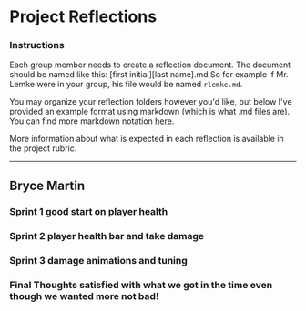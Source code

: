 # Project Reflections

### Instructions
Each group member needs to create a reflection document. The document should be named like this:
[first initial][last name].md
So for example if Mr. Lemke were in your group, his file would be named `rlemke.md`.

You may organize your reflection folders however you'd like, but below I've provided an example format using markdown (which is what .md files are). You can find more markdown notation [here](https://www.markdownguide.org/cheat-sheet/).

More information about what is expected in each reflection is available in the project rubric.

---
## Bryce Martin
### Sprint 1 good start on player health

### Sprint 2 player health bar and take damage

### Sprint 3 damage animations and tuning


### Final Thoughts satisfied with what we got in the time even though we wanted more not bad!
